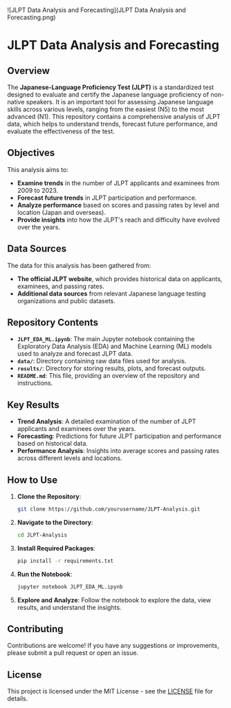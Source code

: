 ![JLPT Data Analysis and Forecasting](JLPT Data Analysis and Forecasting.png)

# JLPT Data Analysis and Forecasting

## Overview

The **Japanese-Language Proficiency Test (JLPT)** is a standardized test designed to evaluate and certify the Japanese language proficiency of non-native speakers. It is an important tool for assessing Japanese language skills across various levels, ranging from the easiest (N5) to the most advanced (N1). This repository contains a comprehensive analysis of JLPT data, which helps to understand trends, forecast future performance, and evaluate the effectiveness of the test.

## Objectives

This analysis aims to:
- **Examine trends** in the number of JLPT applicants and examinees from 2009 to 2023.
- **Forecast future trends** in JLPT participation and performance.
- **Analyze performance** based on scores and passing rates by level and location (Japan and overseas).
- **Provide insights** into how the JLPT's reach and difficulty have evolved over the years.

## Data Sources

The data for this analysis has been gathered from:
- **The official JLPT website**, which provides historical data on applicants, examinees, and passing rates.
- **Additional data sources** from relevant Japanese language testing organizations and public datasets.

## Repository Contents

- **`JLPT_EDA_ML.ipynb`**: The main Jupyter notebook containing the Exploratory Data Analysis (EDA) and Machine Learning (ML) models used to analyze and forecast JLPT data.
- **`data/`**: Directory containing raw data files used for analysis.
- **`results/`**: Directory for storing results, plots, and forecast outputs.
- **`README.md`**: This file, providing an overview of the repository and instructions.

## Key Results

- **Trend Analysis**: A detailed examination of the number of JLPT applicants and examinees over the years.
- **Forecasting**: Predictions for future JLPT participation and performance based on historical data.
- **Performance Analysis**: Insights into average scores and passing rates across different levels and locations.

## How to Use

1. **Clone the Repository**: 
   ```bash
   git clone https://github.com/yourusername/JLPT-Analysis.git
   ```

2. **Navigate to the Directory**:
   ```bash
   cd JLPT-Analysis
   ```

3. **Install Required Packages**:
   ```bash
   pip install -r requirements.txt
   ```

4. **Run the Notebook**:
   ```bash
   jupyter notebook JLPT_EDA_ML.ipynb
   ```

5. **Explore and Analyze**: Follow the notebook to explore the data, view results, and understand the insights.

## Contributing

Contributions are welcome! If you have any suggestions or improvements, please submit a pull request or open an issue.

## License

This project is licensed under the MIT License - see the [LICENSE](LICENSE) file for details.
